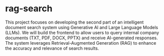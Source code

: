 # rag-search


This project focuses on developing the second part of an intelligent document search system using Generative AI and Large Language Models (LLMs). We will build the frontend to allow users to query internal company documents (TXT, PDF, DOCX, PPTX) and receive AI-generated responses. The system leverages Retrieval-Augmented Generation (RAG) to enhance the accuracy and relevance of search results.